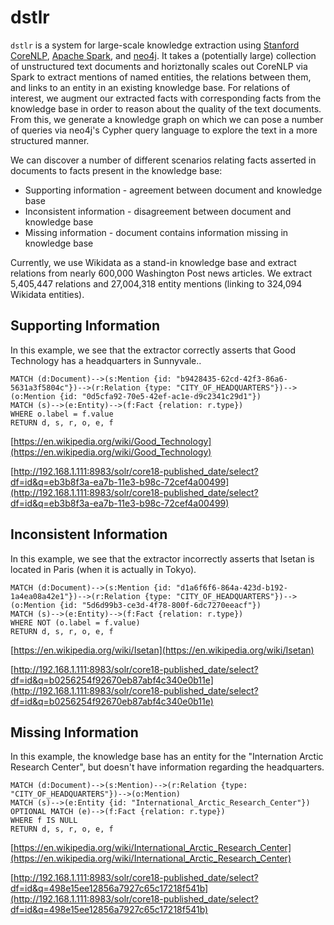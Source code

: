 # dstlr

`dstlr` is a system for large-scale knowledge extraction using [Stanford CoreNLP](https://stanfordnlp.github.io/CoreNLP/), [Apache Spark](https://spark.apache.org/), and [neo4j](https://neo4j.com/). It takes a (potentially large) collection of unstructured text documents and horiztonally scales out CoreNLP via Spark to extract mentions of named entities, the relations between them, and links to an entity in an existing knowledge base. For relations of interest, we augment our extracted facts with corresponding facts from the knowledge base in order to reason about the quality of the text documents. From this, we generate a knowledge graph on which we can pose a number of queries via neo4j's Cypher query language to explore the text in a more structured manner.

We can discover a number of different scenarios relating facts asserted in documents to facts present in the knowledge base:
+ Supporting information - agreement between document and knowledge base
+ Inconsistent information - disagreement between document and knowledge base
+ Missing information - document contains information missing in knowledge base

Currently, we use Wikidata as a stand-in knowledge base and extract relations from nearly 600,000 Washington Post news articles. We extract 5,405,447 relations and 27,004,318 entity mentions (linking to 324,094 Wikidata entities).

## Supporting Information

In this example, we see that the extractor correctly asserts that Good Technology has a headquarters in Sunnyvale..

```
MATCH (d:Document)-->(s:Mention {id: "b9428435-62cd-42f3-86a6-5631a3f5804c"})-->(r:Relation {type: "CITY_OF_HEADQUARTERS"})-->(o:Mention {id: "0d5cfa92-70e5-42ef-ac1e-d9c2341c29d1"})
MATCH (s)-->(e:Entity)-->(f:Fact {relation: r.type})
WHERE o.label = f.value
RETURN d, s, r, o, e, f
```

[https://en.wikipedia.org/wiki/Good_Technology](https://en.wikipedia.org/wiki/Good_Technology)

[http://192.168.1.111:8983/solr/core18-published_date/select?df=id&q=eb3b8f3a-ea7b-11e3-b98c-72cef4a00499](http://192.168.1.111:8983/solr/core18-published_date/select?df=id&q=eb3b8f3a-ea7b-11e3-b98c-72cef4a00499)

## Inconsistent Information

In this example, we see that the extractor incorrectly asserts that Isetan is located in Paris (when it is actually in Tokyo).

```
MATCH (d:Document)-->(s:Mention {id: "d1a6f6f6-864a-423d-b192-1a4ea08a42e1"})-->(r:Relation {type: "CITY_OF_HEADQUARTERS"})-->(o:Mention {id: "5d6d99b3-ce3d-4f78-800f-6dc7270eeacf"})
MATCH (s)-->(e:Entity)-->(f:Fact {relation: r.type})
WHERE NOT (o.label = f.value)
RETURN d, s, r, o, e, f
```

[https://en.wikipedia.org/wiki/Isetan](https://en.wikipedia.org/wiki/Isetan)

[http://192.168.1.111:8983/solr/core18-published_date/select?df=id&q=b0256254f92670eb87abf4c340e0b11e](http://192.168.1.111:8983/solr/core18-published_date/select?df=id&q=b0256254f92670eb87abf4c340e0b11e)

## Missing Information

In this example, the knowledge base has an entity for the "Internation Arctic Research Center", but doesn't have information regarding the headquarters.

```
MATCH (d:Document)-->(s:Mention)-->(r:Relation {type: "CITY_OF_HEADQUARTERS"})-->(o:Mention)
MATCH (s)-->(e:Entity {id: "International_Arctic_Research_Center"})
OPTIONAL MATCH (e)-->(f:Fact {relation: r.type})
WHERE f IS NULL
RETURN d, s, r, o, e, f
```

[https://en.wikipedia.org/wiki/International_Arctic_Research_Center](https://en.wikipedia.org/wiki/International_Arctic_Research_Center)

[http://192.168.1.111:8983/solr/core18-published_date/select?df=id&q=498e15ee12856a7927c65c17218f541b](http://192.168.1.111:8983/solr/core18-published_date/select?df=id&q=498e15ee12856a7927c65c17218f541b)

